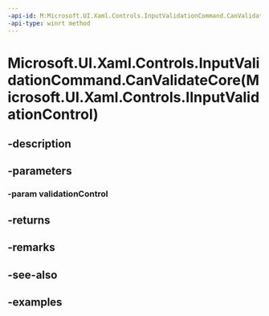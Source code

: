 ```yaml
---
-api-id: M:Microsoft.UI.Xaml.Controls.InputValidationCommand.CanValidateCore(Microsoft.UI.Xaml.Controls.IInputValidationControl)
-api-type: winrt method
---
```


# Microsoft.UI.Xaml.Controls.InputValidationCommand.CanValidateCore(Microsoft.UI.Xaml.Controls.IInputValidationControl)

<!--
protected virtual bool CanValidateCore (Microsoft.UI.Xaml.Controls.IInputValidationControl validationControl);
-->


## -description

## -parameters

### -param validationControl

## -returns

## -remarks

## -see-also

## -examples


